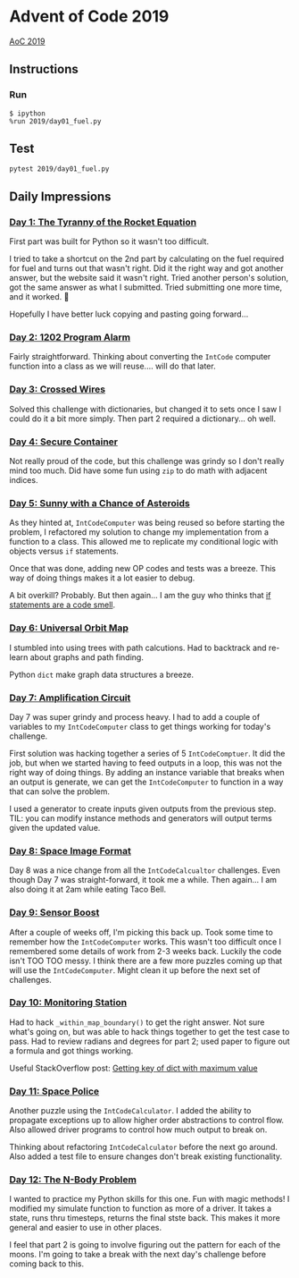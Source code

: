 # Advent of Code 2019

[AoC 2019](https://adventofcode.com/2019)

## Instructions

### Run

```console
$ ipython
%run 2019/day01_fuel.py
```

## Test

```console
pytest 2019/day01_fuel.py
```

## Daily Impressions

### [Day 1: The Tyranny of the Rocket Equation](https://adventofcode.com/2019/day/1)

First part was built for Python so it wasn't too difficult.

I tried to take a shortcut on the 2nd part by calculating on the fuel required for fuel and turns out that wasn't right. Did it the right way and got another answer, but the website said it wasn't right. Tried another person's solution, got the same answer as what I submitted. Tried submitting one more time, and it worked. 🤷

Hopefully I have better luck copying and pasting going forward...

### [Day 2: 1202 Program Alarm](https://adventofcode.com/2019/day/2)

Fairly straightforward. Thinking about converting the `IntCode` computer function into a class as we will reuse.... will do that later.

### [Day 3: Crossed Wires](https://adventofcode.com/2019/day/4)

Solved this challenge with dictionaries, but changed it to sets once I saw I could do it a bit more simply. Then part 2 required a dictionary... oh well.

### [Day 4: Secure Container](https://adventofcode.com/2019/day/4)

Not really proud of the code, but this challenge was grindy so I don't really mind too much. Did have some fun using `zip` to do math with adjacent indices.

### [Day 5: Sunny with a Chance of Asteroids](https://adventofcode.com/2019/day/5)

As they hinted at, `IntCodeComputer` was being reused so before starting the problem, I refactored my solution to change my implementation from a function to a class. This allowed me to replicate my conditional logic with objects versus `if` statements.

Once that was done, adding new OP codes and tests was a breeze. This way of doing things makes it a lot easier to debug.

A bit overkill? Probably. But then again... I am the guy who thinks that [if statements are a code smell](http://bit.ly/code-smell-if-statements).

### [Day 6: Universal Orbit Map](https://adventofcode.com/2019/day/6)

I stumbled into using trees with path calcutions. Had to backtrack and re-learn about graphs and path finding.

Python `dict` make graph data structures a breeze.

### [Day 7: Amplification Circuit](https://adventofcode.com/2019/day/7)

Day 7 was super grindy and process heavy. I had to add a couple of variables to my `IntCodeComputer` class to get things working for today's challenge.

First solution was hacking together a series of 5 `IntCodeComptuer`. It did the job, but when we started having to feed outputs in a loop, this was not the right way of doing things. By adding an instance variable that breaks when an output is generate, we can get the `IntCodeComputer` to function in a way that can solve the problem.

I used a generator to create inputs given outputs from the previous step. TIL: you can modify instance methods and generators will output terms given the updated value.

### [Day 8: Space Image Format](https://adventofcode.com/2019/day/8)

Day 8 was a nice change from all the `IntCodeCalcualtor` challenges. Even though Day 7 was straight-forward, it took me a while. Then again... I am also doing it at 2am while eating Taco Bell.

### [Day 9: Sensor Boost](https://adventofcode.com/2019/day/9)

After a couple of weeks off, I'm picking this back up. Took some time to remember how the `IntCodeComputer` works. This wasn't too difficult once I remembered some details of work from 2-3 weeks back. Luckily the code isn't TOO TOO messy. I think there are a few more puzzles coming up that will use the `IntCodeComputer`. Might clean it up before the next set of challenges.

### [Day 10: Monitoring Station](https://adventofcode.com/2019/day/10)

Had to hack `_within_map_boundary()` to get the right answer. Not sure what's going on, but was able to hack things together to get the test case to pass. Had to review radians and degrees for part 2; used paper to figure out a formula and got things working.

Useful StackOverflow post: [Getting key of dict with maximum value](https://stackoverflow.com/questions/268272/getting-key-with-maximum-value-in-dictionary)

### [Day 11: Space Police](https://adventofcode.com/2019/day/11)

Another puzzle using the `IntCodeCalculator`. I added the ability to propagate exceptions up to allow higher order abstractions to control flow. Also allowed driver programs to control how much output to break on.

Thinking about refactoring `IntCodeCalculator` before the next go around. Also added a test file to ensure changes don't break existing functionality.

### [Day 12: The N-Body Problem](https://adventofcode.com/2019/day/12)

I wanted to practice my Python skills for this one. Fun with magic methods! I modified my simulate function to function as more of a driver. It takes a state, runs thru timesteps, returns the final stste back. This makes it more general and easier to use in other places.

I feel that part 2 is going to involve figuring out the pattern for each of the moons. I'm going to take a break with the next day's challenge before coming back to this.
